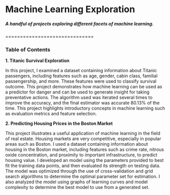 # Machine Learning Exploration
##### A handful of projects exploring different facets of machine learning.
==============================

### **Table of Contents**

**1. Titanic Survival Exploration**

In this project, I examined a dataset containing information about Titanic passengers, including features such as age, gender, cabin class, familial passengership, and more. These features were used to classify survival outcome. This project demonstrates how machine learning can be used as a predictor for danger and can be used to generate insight for taking preventative actions. The algorithm used was iterated several times to improve the accuracy, and the final estimator was accurate 80.13% of the time. This project highlights introductory concepts in machine learning such as evaluation metrics and feature selection.

**2. Predicting Housing Prices in the Boston Market**

This project illustrates a useful application of machine learning in the field of real estate. Housing markets are very competitive, especially in popular areas such as Boston. I used a dataset containing information about housing in the Boston market, including features such as crime rate, nitrous oxide concentration, and proximity to important infrastructure, to predict housing value. I developed an model using the parameters provided to best fit the training data points, and then evaluated its strength on testing data. The model was optimized through the use of cross-validation and grid search algorithms to determine the optimal parameter set for estimation. I also analyzed the model using graphs of learning curves and model complexity to determine the best model to use from a generated set.

